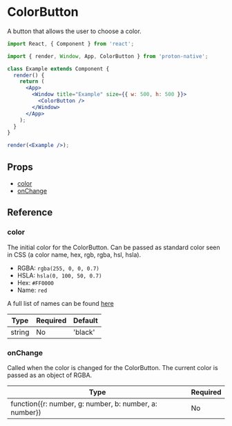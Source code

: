 # ColorButton

A button that allows the user to choose a color.

```jsx
import React, { Component } from 'react';

import { render, Window, App, ColorButton } from 'proton-native';

class Example extends Component {
  render() {
    return (
      <App>
        <Window title="Example" size={{ w: 500, h: 500 }}>
          <ColorButton />
        </Window>
      </App>
    );
  }
}

render(<Example />);
```

## Props

- [color](#color)
- [onChange](#onChange)

## Reference

### color

The initial color for the ColorButton. Can be passed as standard color seen in CSS (a color name, hex, rgb, rgba, hsl, hsla).

- RGBA: `rgba(255, 0, 0, 0.7)`
- HSLA: `hsla(0, 100, 50, 0.7)`
- Hex: `#FF0000`
- Name: `red`

A full list of names can be found [here](https://www.w3schools.com/colors/colors_names.asp)

| **Type** | **Required** | **Default** |
| -------- | ------------ | ----------- |
| string   | No           | 'black'     |

### onChange

Called when the color is changed for the ColorButton. The current color is passed as an object of RGBA.

| **Type**                                               | **Required** |
| ------------------------------------------------------ | ------------ |
| function({r: number, g: number, b: number, a: number}) | No           |
